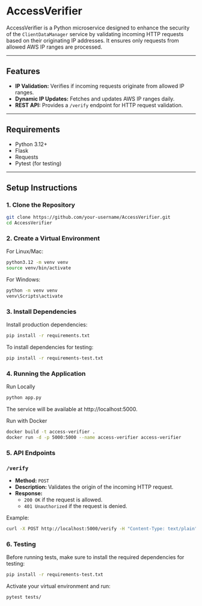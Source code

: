 # AccessVerifier

AccessVerifier is a Python microservice designed to enhance the security of the `ClientDataManager` service by validating incoming HTTP requests based on their originating IP addresses. It ensures only requests from allowed AWS IP ranges are processed.

---

## Features
- **IP Validation:** Verifies if incoming requests originate from allowed IP ranges.
- **Dynamic IP Updates:** Fetches and updates AWS IP ranges daily.
- **REST API:** Provides a `/verify` endpoint for HTTP request validation.
---

## Requirements
- Python 3.12+
- Flask
- Requests
- Pytest (for testing)
---

## Setup Instructions

### 1. Clone the Repository
```bash
git clone https://github.com/your-username/AccessVerifier.git
cd AccessVerifier
```

### 2. Create a Virtual Environment
For Linux/Mac:
```bash
python3.12 -m venv venv
source venv/bin/activate
```

For Windows:

```bash
python -m venv venv
venv\Scripts\activate
```

### 3. Install Dependencies
Install production dependencies:
```bash
pip install -r requirements.txt
```

To install dependencies for testing:
```bash
pip install -r requirements-test.txt
```

### 4. Running the Application
Run Locally
```bash
python app.py
```
The service will be available at http://localhost:5000.

Run with Docker
```bash
docker build -t access-verifier .
docker run -d -p 5000:5000 --name access-verifier access-verifier
```

### 5. API Endpoints

### `/verify`
- **Method:** `POST`
- **Description:** Validates the origin of the incoming HTTP request.
- **Response:**
  - `200 OK` if the request is allowed.
  - `401 Unauthorized` if the request is denied.

Example:
```bash
curl -X POST http://localhost:5000/verify -H "Content-Type: text/plain"
```

### 6. Testing
Before running tests, make sure to install the required dependencies for testing:
```bash
pip install -r requirements-test.txt
```

Activate your virtual environment and run:
```bash
pytest tests/
```
